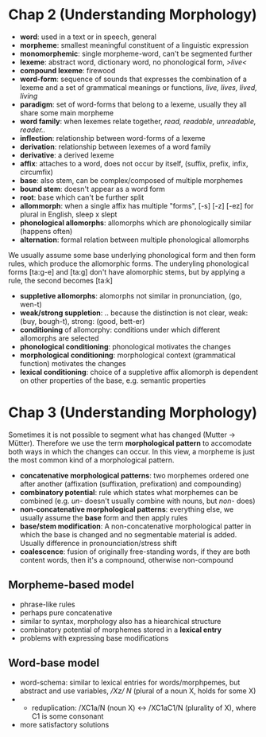 # Chap 2 (Understanding Morphology)
- __word__: used in a text or in speech, general
- __morpheme__: smallest meaningful constituent of a linguistic expression
- __monomorphemic__: single morpheme-word, can't be segmented further
- __lexeme__: abstract word, dictionary word, no phonological form, _>live<_
- __compound lexeme__: firewood
- __word-form__: sequence of sounds that expresses the combination of a lexeme and a set of grammatical meanings or functions, _live, lives, lived, living_
- __paradigm__: set of word-forms that belong to a lexeme, usually they all share some  main morpheme
- __word family__: when lexemes relate together,  _read, readable, unreadable, reader.._
- __inflection__: relationship between word-forms of a lexeme
- __derivation__: relationship between lexemes of a word family
- __derivative__: a derived lexeme
- __affix__: attaches to a word, does not occur by itself, (suffix, prefix, infix, circumfix)
- __base__: also stem, can be complex/composed of multiple morphemes
- __bound stem__: doesn't appear as a word form
- __root__: base which can't be further split
- __allommorph__: when a single affix has multiple "forms", [-s] [-z] [-ez] for plural in English, sleep x slept
- __phonological allomorphs__: allomorphs which are phonologically similar (happens often)
- __alternation__: formal relation between multiple phonological allomorphs

 
We usually assume some base underlying phonological form and then form rules, which produce the allomorphic forms. The underyling phonological forms [ta:g-e] and [ta:g] don't have alomorphic stems, but by applying a rule, the second becomes [ta:k]
 
- __suppletive allomorphs__: alomorphs not similar in pronunciation, (go, wen-t)
- __weak/strong suppletion__: .. because the distinction is not clear, weak: (buy, bough-t), strong: (good, bett-er)
- __conditioning__ of allomorphy: conditions  under which  different allomorphs are selected
- __phonological conditioning__:  phonological motivates the changes
- __morphological conditioning__: morphological context (grammatical function) motivates the changes
- __lexical conditioning__: choice of a suppletive affix allomorph is dependent on other properties of the base, e.g. semantic properties


# Chap 3 (Understanding Morphology)

Sometimes it is not possible to segment what has changed (Mutter -> Mütter). Therefore we use the term __morphological pattern__ to accomodate both ways in which the changes can occur. In this view, a morpheme is just the most common kind of a morphological pattern.

- __concatenative morphological patterns__: two morphemes ordered one after another (affixation (suffixation, prefixation) and compounding)
- __combinatory potential__: rule which states what morphemes can be combined (e.g. _un-_ doesn't usually combine with nouns, but _non-_ does)
- __non-concatenative morphological patterns__: everything else, we usually assume the __base__ form and then apply rules
- __base/stem modification__: A non-concatenative morphological patter in which the base is changed and no segmentable material is added. Usually difference in pronounciation/stress shift
- __coalescence__: fusion of originally free-standing words, if they are both content words,  then it's a compnound, otherwise non-compound

## Morpheme-based model
- phrase-like rules
- perhaps pure concatenative
- similar to syntax, morphology also has a hiearchical structure
- combinatory potential of morphemes stored in a __lexical entry__
- problems with expressing base modifications

## Word-base model
- word-schema: similar to lexical entries for words/morphpemes, but abstract and use variables, _/Xz/ N_ (plural of a noun X, holds for some X)
- - reduplication: /XC1a/N (noun X) <-> /XC1aC1/N (plurality of X), where C1 is some consonant
- more satisfactory solutions 
